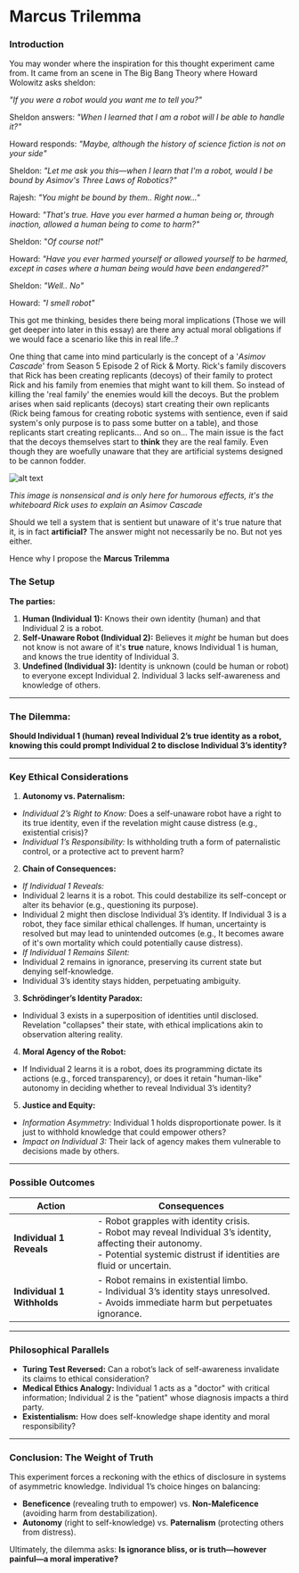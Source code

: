 # Marcus Trilemma


### Introduction

You may wonder where the inspiration for this thought experiment came from. It came from an scene in The Big Bang Theory where Howard Wolowitz asks sheldon:

*"If you were a robot would you want me to tell you?"*

Sheldon answers: *"When I learned that I am a robot will I be able to handle it?"*

Howard responds: *"Maybe, although the history of science fiction is not on your side"*

Sheldon: *"Let me ask you this—when I learn that I'm a robot, would I be bound by Asimov's Three Laws of Robotics?"*

Rajesh: *"You might be bound by them.. Right now..."*

Howard: *"That's true. Have you ever harmed a human being or, through inaction, allowed a human being to come to harm?"*

Sheldon: "*Of course not!*"

Howard: *"Have you ever harmed yourself or allowed yourself to be harmed, except in cases where a human being would have been endangered?"*

Sheldon: *"Well.. No"*


Howard: *"I smell robot"*

This got me thinking, besides there being moral implications (Those we will get deeper into later in this essay) are there any actual moral obligations if we would face a scenario like this in real life..?

One thing that came into mind particularly is the concept of a '*Asimov Cascade*'  from Season 5 Episode 2 of Rick & Morty. Rick's family discovers that Rick has been creating replicants (decoys) of their family to protect Rick and his family from enemies that might want to kill them. So instead of killing the 'real family' the enemies would kill the decoys. But the problem arises when said replicants (decoys) start creating their own replicants (Rick being famous for creating robotic systems with sentience, even if said system's only purpose is to pass some butter on a table), and those replicants start creating replicants... And so on... The main issue is the fact that the decoys themselves start to **think** they are the real family. Even though they are woefully unaware that they are artificial systems designed to be cannon fodder. 

![alt text](pasted-image-20250314192747.png)

*This image is nonsensical and is only here for humorous effects, it's the whiteboard Rick uses to explain an Asimov Cascade*

Should we tell a system that is sentient but unaware of it's true nature that it, is in fact **artificial?** 
The answer might not necessarily be no. But not yes either.


Hence why I propose the **Marcus Trilemma** 


### The Setup


**The parties:**  
1. **Human (Individual 1):** Knows their own identity (human) and that Individual 2 is a robot.  
2. **Self-Unaware Robot (Individual 2):** Believes it *might* be human but does not know is not aware of it's **true** nature, knows Individual 1 is human, and knows the true identity of Individual 3.  
3. **Undefined (Individual 3):** Identity is unknown (could be human or robot) to everyone except Individual 2. Individual 3 lacks self-awareness and knowledge of others.  
  
---  
  
### **The Dilemma:**  
**Should Individual 1 (human) reveal Individual 2’s true identity as a robot, knowing this could prompt Individual 2 to disclose Individual 3’s identity?**  
  
---  
  
### **Key Ethical Considerations**  
  
1. **Autonomy vs. Paternalism:**  
- *Individual 2’s Right to Know:* Does a self-unaware robot have a right to its true identity, even if the revelation might cause distress (e.g., existential crisis)?  
- *Individual 1’s Responsibility:* Is withholding truth a form of paternalistic control, or a protective act to prevent harm?  
  
2. **Chain of Consequences:**  
- *If Individual 1 Reveals:*  
- Individual 2 learns it is a robot. This could destabilize its self-concept or alter its behavior (e.g., questioning its purpose).  
- Individual 2 might then disclose Individual 3’s identity. If Individual 3 is a robot, they face similar ethical challenges. If human, uncertainty is resolved but may lead to unintended outcomes (e.g., It becomes aware of it's own mortality which could potentially cause distress).  
- *If Individual 1 Remains Silent:*  
- Individual 2 remains in ignorance, preserving its current state but denying self-knowledge.  
- Individual 3’s identity stays hidden, perpetuating ambiguity.  
  
3. **Schrödinger’s Identity Paradox:**  
- Individual 3 exists in a superposition of identities until disclosed. Revelation "collapses" their state, with ethical implications akin to observation altering reality.  
  
4. **Moral Agency of the Robot:**  
- If Individual 2 learns it is a robot, does its programming dictate its actions (e.g., forced transparency), or does it retain "human-like" autonomy in deciding whether to reveal Individual 3’s identity?  
  
5. **Justice and Equity:**  
- *Information Asymmetry:* Individual 1 holds disproportionate power. Is it just to withhold knowledge that could empower others?  
- *Impact on Individual 3:* Their lack of agency makes them vulnerable to decisions made by others.  
  
---  
  
### **Possible Outcomes**  
  
| **Action** | **Consequences** |  
|------------|------------------|  
| **Individual 1 Reveals** | - Robot grapples with identity crisis. <br> - Robot may reveal Individual 3’s identity, affecting their autonomy. <br> - Potential systemic distrust if identities are fluid or uncertain. |  
| **Individual 1 Withholds** | - Robot remains in existential limbo. <br> - Individual 3’s identity stays unresolved. <br> - Avoids immediate harm but perpetuates ignorance. |  
  
---  
  
### **Philosophical Parallels**  
- **Turing Test Reversed:** Can a robot’s lack of self-awareness invalidate its claims to ethical consideration?  
- **Medical Ethics Analogy:** Individual 1 acts as a "doctor" with critical information; Individual 2 is the "patient" whose diagnosis impacts a third party.  
- **Existentialism:** How does self-knowledge shape identity and moral responsibility?  
  
---  
  
### **Conclusion: The Weight of Truth**  
This experiment forces a reckoning with the ethics of disclosure in systems of asymmetric knowledge. Individual 1’s choice hinges on balancing:  
- **Beneficence** (revealing truth to empower) vs. **Non-Maleficence** (avoiding harm from destabilization).  
- **Autonomy** (right to self-knowledge) vs. **Paternalism** (protecting others from distress).  
  
Ultimately, the dilemma asks: **Is ignorance bliss, or is truth—however painful—a moral imperative?**

